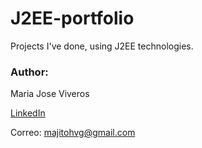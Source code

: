 # J2EE-portfolio
Projects I've done, using J2EE technologies.

### Author: 
Maria Jose Viveros

[LinkedIn](https://www.linkedin.com/in/mariaviveros/)

Correo: majitohvg@gmail.com
